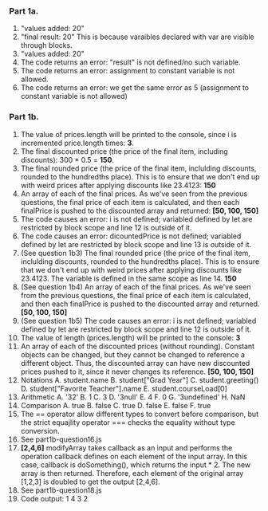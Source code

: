 ### Part 1a.
1. "values added: 20"
2. "final result: 20" This is because varaibles declared with var are visible through blocks.
3. "values added: 20"
4. The code returns an error: "result" is not defined/no such variable.
5. The code returns an error: assignment to constant variable is not allowed.
6. The code returns an error: we get the same error as 5 (assignment to constant variable is not allowed)

### Part 1b.
1. The value of prices.length will be printed to the console, since i is incremented price.length times: **3**.
2. The final discounted price (the price of the final item, including discounts): 300 * 0.5 = **150**. 
3. The final rounded price (the price of the final item, inclulding discounts, rounded to the hundredths place). This is to ensure that we don't end up with weird prices after applying discounts like 23.4123: **150**
4. An array of each of the final prices. As we've seen from the previous questions, the final price of each item is calculated, and then each finalPrice is pushed to the discounted array and returned: **[50, 100, 150]**
5. The code causes an error: i is not defined; variabled defined by let are restricted by block scope and line 12 is outside of it.
6. The code causes an error: dicountedPrice is not defined; variabled defined by let are restricted by block scope and line 13 is outside of it.
7. (See question 1b3) The final rounded price (the price of the final item, inclulding discounts, rounded to the hundredths place). This is to ensure that we don't end up with weird prices after applying discounts like 23.4123. The variable is defined in the same scope as line 14. **150**
8. (See question 1b4) An array of each of the final prices. As we've seen from the previous questions, the final price of each item is calculated, and then each finalPrice is pushed to the discounted array and returned. **[50, 100, 150]**
9. (See question 1b5) The code causes an error: i is not defined; variabled defined by let are restricted by block scope and line 12 is outside of it.
10. The value of length (prices.length) will be printed to the console: **3**
11. An array of each of the discounted prices (without rounding). Constant objects can be changed, but they cannot be changed to reference a different object. Thus, the discounted array can have new discounted prices pushed to it, since it never changes its reference. **[50, 100, 150]**
12. Notations
    A. student.name
    B. student["Grad Year"]
    C. student.greeting()
    D. student["Favorite Teacher"].name
    E. student.courseLoad[0]
13. Arithmetic
    A. '32'
    B. 1
    C. 3
    D. '3null'
    E. 4
    F. 0
    G. '3undefined'
    H. NaN
14. Comparison
    A. true
    B. false
    C. true
    D. false
    E. false
    F. true
15. The == operator allow different types to convert before comparison, but the strict equajlity operator === checks the equality without type conversion.
16. See part1b-question16.js
17. **[2,4,6]** modifyArray takes callback as an input and performs the operation callback defines on each element of the input array. In this case, callback is doSomething(), which returns the input * 2. The new array is then returned. Therefore, each element of the original array [1,2,3] is doubled to get the output [2,4,6].
18. See part1b-question18.js
19. Code output:
1
4
3
2